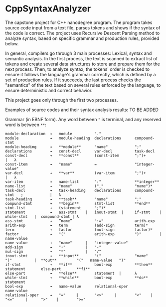 # CppSyntaxAnalyzer

The capstone project for C++ nanodegree program. The program takes source code input from a text file, parses tokens and shows if the syntax of the code is correct. The project uses Recursive Descent Parsing method to analyze syntax, baesd on specific grammar and production rules, provided below.

In general, compilers go through 3 main processes: Lexical, syntax and semantic analysis.
In the first process, the text is scanned to extract list of tokens and create several data structures to store and prepare them for the next process. Then, to analyze syntax, the tokens' order is checked to ensure it follows the language's grammar correctly, which is defined by a set of production rules. If it succeeds, the last process checks the "semantics" of the text based on several rules enforced by the language, to ensure deterministic and correct behavior.

This project goes only through the first two processes.

Examples of source codes and their syntax analysis results:
TO BE ADDED

Grammar (in EBNF form). Any word between ```"``` is terminal, and any reserved word is between ```**```:


```
module-declaration  →   module          "."
module              →   module-heading  declarations      compound-stmt
module-heading      →   **module**      "name"            ";"
declarations        →   const-decl      var-decl          task-decl
const-decl          →   **const**       (const-item       ";")+       |   λ
const-item          →   "name"          =                 "integer-value"
var-decl            →   **var**         (var-item         ";")+       |   λ
var-item            →   name-list       ":"               **integer**
name-list           →   "name"          (","              "name")* 
task-decl           →   task-heading    declarations      compound-stmt   ;            |   λ
task-heading        →   **task**        "name"            ";"
compund-stmt        →   **begin**       stmt-list         **end**
stmt-list           →   (statement      ";")*
statement           →   ass-stmt    |   inout-stmt  |     if-stmt    |    while-stmt   |  compound-stmt | λ
ass-stmt            →   ”name”          ":="              arith-exp
arith-exp           →   term            (add-sign         term)*
term                →   factor          (mul-sign         factor)*
factor              →   "("             arith-exp         ")"        |    name-value
name-value          →   "name"      |   "integer-value"
add-sign            →   "+"         |   "-"
mul-sign            →   "*"         |   "/"
inout-stmt          →   **input**       "("               "name"          ")"          |  **out**         "("   name-value   ")"
if-stmt             →   **if**          bool-exp          **then**        statement       else-part       **fi**
else-part           →   **else**        statement  |      λ
while-stmt          →   **while**       bool-exp          **do**          statement
bool-exp            →   name-value      relational-oper               name-value 
relational-oper     →   "="     |       "<>"     |        "<"    |        "<="     |      ">"    |        ">="
```
